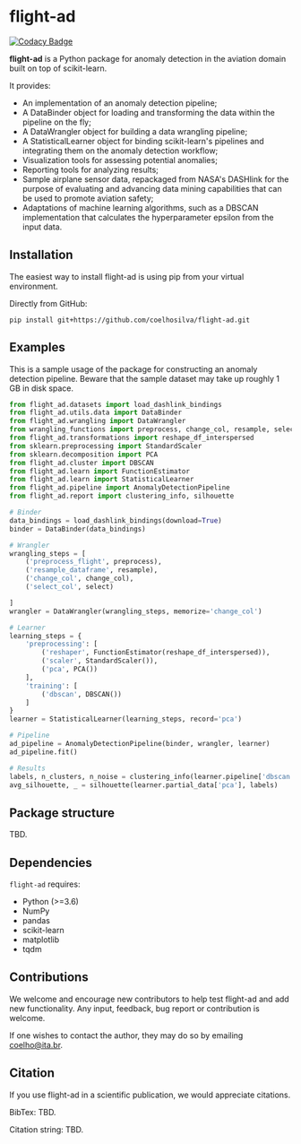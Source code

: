 # flight-ad

[![Codacy Badge](https://app.codacy.com/project/badge/Grade/d2f06dedcb044256828e1c907d9c511a)](https://www.codacy.com/gh/coelhosilva/flight-ad/dashboard?utm_source=github.com&amp;utm_medium=referral&amp;utm_content=coelhosilva/flight-ad&amp;utm_campaign=Badge_Grade)

**flight-ad** is a Python package for anomaly detection in the aviation domain built on top of scikit-learn.

It provides:

-   An implementation of an anomaly detection pipeline;
-   A DataBinder object for loading and transforming the data within the pipeline on the fly;
-   A DataWrangler object for building a data wrangling pipeline;
-   A StatisticalLearner object for binding scikit-learn's pipelines and integrating them on the anomaly detection workflow;
-   Visualization tools for assessing potential anomalies;
-   Reporting tools for analyzing results;
-   Sample airplane sensor data, repackaged from NASA's DASHlink for the purpose of evaluating and advancing data mining capabilities that can be used to promote aviation safety;
-   Adaptations of machine learning algorithms, such as a DBSCAN implementation that calculates the hyperparameter epsilon from the input data.

## Installation

The easiest way to install flight-ad is using pip from your virtual environment.

Directly from GitHub:

`pip install git+https://github.com/coelhosilva/flight-ad.git`

## Examples

This is a sample usage of the package for constructing an anomaly detection pipeline. Beware that the sample dataset may take up roughly 1 GB in disk space.

```python
from flight_ad.datasets import load_dashlink_bindings
from flight_ad.utils.data import DataBinder
from flight_ad.wrangling import DataWrangler
from wrangling_functions import preprocess, change_col, resample, select
from flight_ad.transformations import reshape_df_interspersed
from sklearn.preprocessing import StandardScaler
from sklearn.decomposition import PCA
from flight_ad.cluster import DBSCAN
from flight_ad.learn import FunctionEstimator
from flight_ad.learn import StatisticalLearner
from flight_ad.pipeline import AnomalyDetectionPipeline
from flight_ad.report import clustering_info, silhouette

# Binder
data_bindings = load_dashlink_bindings(download=True)
binder = DataBinder(data_bindings)

# Wrangler
wrangling_steps = [
    ('preprocess_flight', preprocess),
    ('resample_dataframe', resample),
    ('change_col', change_col),
    ('select_col', select)

]
wrangler = DataWrangler(wrangling_steps, memorize='change_col')

# Learner
learning_steps = {
    'preprocessing': [
        ('reshaper', FunctionEstimator(reshape_df_interspersed)),
        ('scaler', StandardScaler()),
        ('pca', PCA())
    ],
    'training': [
        ('dbscan', DBSCAN())
    ]
}
learner = StatisticalLearner(learning_steps, record='pca')

# Pipeline
ad_pipeline = AnomalyDetectionPipeline(binder, wrangler, learner)
ad_pipeline.fit()

# Results
labels, n_clusters, n_noise = clustering_info(learner.pipeline['dbscan'])
avg_silhouette, _ = silhouette(learner.partial_data['pca'], labels)
```

## Package structure

TBD.

## Dependencies

`flight-ad` requires:

-   Python (>=3.6)
-   NumPy
-   pandas
-   scikit-learn
-   matplotlib
-   tqdm

## Contributions

We welcome and encourage new contributors to help test flight-ad and add new functionality. Any input, feedback, 
bug report or contribution is welcome.

If one wishes to contact the author, they may do so by emailing coelho@ita.br.

## Citation

If you use flight-ad in a scientific publication, we would appreciate citations.

BibTex: TBD.

Citation string: TBD.
